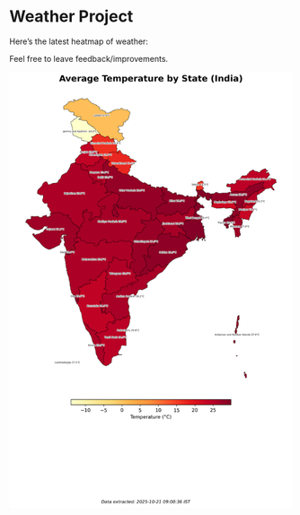# Weather Project

Here’s the latest heatmap of weather:

Feel free to leave feedback/improvements.

![India Heatmap](docs/assets/india_heatmap.png?v=F6FE5E)
